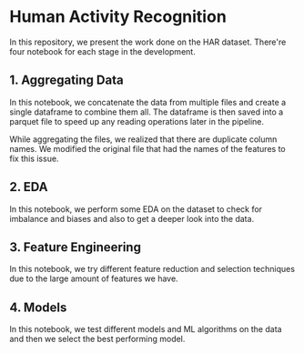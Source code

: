 # Human Activity Recognition
In this repository, we present the work done on the HAR dataset.
There're four notebook for each stage in the development.

## 1. Aggregating Data
In this notebook, we concatenate the data from multiple files and create a single dataframe to combine them all. The dataframe is then saved into a parquet file to speed up any reading operations later in the pipeline.

While aggregating the files, we realized that there are duplicate column names. We modified the original file that had the names of the features to fix this issue.

## 2. EDA
In this notebook, we perform some EDA on the dataset to check for imbalance and biases and also to get a deeper look into the data.

## 3. Feature Engineering
In this notebook, we try different feature reduction and selection techniques due to the large amount of features we have.

## 4. Models
In this notebook, we test different models and ML algorithms on  the data and then we select the best performing model.
